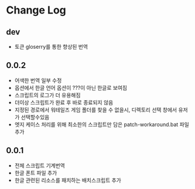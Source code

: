 # Change Log

## dev

+ 토큰 gloserry를 통한 향상된 번역


## 0.0.2

+ 어색한 번역 일부 수정
+ 옵션에서 한글 언어 옵션이 ???이 아닌 한글로 보여짐
+ 스크립트의 로그가 더 유용해짐
+ 더이상 스크립트가 완료 후 바로 종료되지 않음
+ 지정된 경로에서 워테일즈 게임 폴더를 찾을 수 없을시, 디렉토리 선택 창에서 유저가 선택할수있음
+ 엣지 케이스 처리를 위해 최소한의 스크립트만 담은 patch-workaround.bat 파일 추가

## 0.0.1

+ 전체 스크립트 기계번역
+ 한글 폰트 파일 추가
+ 한글 관련된 리소스를 패치하는 배치스크립트 추가
